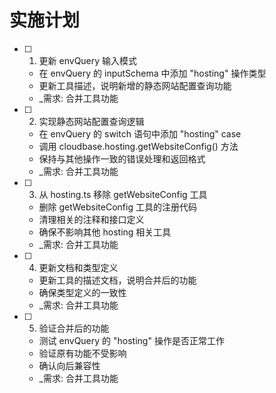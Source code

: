 # 实施计划

- [ ] 1. 更新 envQuery 输入模式
  - 在 envQuery 的 inputSchema 中添加 "hosting" 操作类型
  - 更新工具描述，说明新增的静态网站配置查询功能
  - _需求: 合并工具功能

- [ ] 2. 实现静态网站配置查询逻辑
  - 在 envQuery 的 switch 语句中添加 "hosting" case
  - 调用 cloudbase.hosting.getWebsiteConfig() 方法
  - 保持与其他操作一致的错误处理和返回格式
  - _需求: 合并工具功能

- [ ] 3. 从 hosting.ts 移除 getWebsiteConfig 工具
  - 删除 getWebsiteConfig 工具的注册代码
  - 清理相关的注释和接口定义
  - 确保不影响其他 hosting 相关工具
  - _需求: 合并工具功能

- [ ] 4. 更新文档和类型定义
  - 更新工具的描述文档，说明合并后的功能
  - 确保类型定义的一致性
  - _需求: 合并工具功能

- [ ] 5. 验证合并后的功能
  - 测试 envQuery 的 "hosting" 操作是否正常工作
  - 验证原有功能不受影响
  - 确认向后兼容性
  - _需求: 合并工具功能
